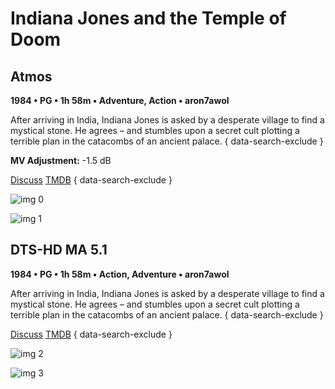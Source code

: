 # Indiana Jones and the Temple of Doom

## Atmos

**1984 • PG • 1h 58m • Adventure, Action • aron7awol**

After arriving in India, Indiana Jones is asked by a desperate village to find a mystical stone. He agrees – and stumbles upon a secret cult plotting a terrible plan in the catacombs of an ancient palace.
{ data-search-exclude }

**MV Adjustment:** -1.5 dB

[Discuss](https://www.avsforum.com/goto/post?id=57014896)  [TMDB](87)
{ data-search-exclude }

![img 0](https://i.imgur.com/QQPAUtw.jpg)

![img 1](https://i.imgur.com/F05IctB.png)

## DTS-HD MA 5.1

**1984 • PG • 1h 58m • Action, Adventure • aron7awol**

After arriving in India, Indiana Jones is asked by a desperate village to find a mystical stone. He agrees – and stumbles upon a secret cult plotting a terrible plan in the catacombs of an ancient palace.
{ data-search-exclude }

[Discuss](https://www.avsforum.com/threads/bass-eq-for-filtered-movies.2995212/post-57014896)  [TMDB](87)
{ data-search-exclude }

![img 2](https://i.imgur.com/pWY57nt.jpg)

![img 3](https://i.imgur.com/Taib8yj.png)

